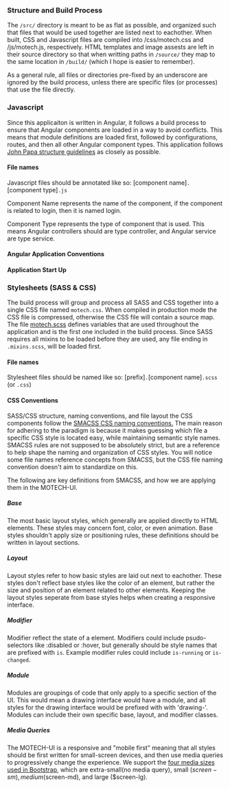 ### Structure and Build Process

The `/src/` directory is meant to be as flat as possible, and organized such that files that would be used together are listed next to eachother. When built, CSS and Javascript files are compiled into /css/motech.css and /js/motech.js, respectively. HTML templates and image assests are left in their source directory so that when writting paths in `/source/` they map to the same location in `/build/` (which I hope is easier to remember).

As a general rule, all files or directories pre-fixed by an underscore are ignored by the build process, unless there are specific files (or processes) that use the file directly.  

### Javascript
Since this applicaiton is written in Angular, it follows a build process to ensure that Angular components are loaded in a way to avoid conflicts. This means that module definitions are loaded first, followed by configurations, routes, and then all other Angular component types. This application follows [John Papa structure guidelines](https://github.com/johnpapa/angular-styleguide) as closely as possible.

#### File names
Javascript files should be annotated like so:
[component name]`.`[component type]`.js`

Component Name represents the name of the component, if the component is related to login, then it is named login.

Component Type represents the type of component that is used. This means Angular controllers should are type controller, and Angular service are type service.

#### Angular Application Conventions

#### Application Start Up


### Stylesheets (SASS & CSS)
The build process will group and process all SASS and CSS together into a single CSS file named `motech.css`. When compiled in production mode the CSS file is compressed, otherwise the CSS file will contain a source map. The file [motech.scss]() defines variables that are used throughout the application and is the first one included in the build process. Since SASS requires all mixins to be loaded before they are used, any file ending in `.mixins.scss`, will be loaded first.

#### File names

Stylesheet files should be named like so:
[prefix]`.`[component name]`.scss` (or `.css`)

#### CSS Conventions
SASS/CSS structure, naming conventions, and file layout the CSS components follow the [SMACSS CSS naming conventions.]() The main reason for adhering to the paradigm is because it makes guessing which file a specific CSS style is located easy, while maintaining semantic style names. SMACSS rules are not supposed to be absolutely strict, but are a reference to help shape the naming and organization of CSS styles. You will notice some file names reference concepts from SMACSS, but the CSS file naming convention doesn't aim to standardize on this.

The following are key definitions from SMACSS, and how we are applying them in the MOTECH-UI.

##### Base
The most basic layout styles, which generally are applied directly to HTML elements. These styles may concern font, color, or even animation. Base styles shouldn't apply size or positioning rules, these definitions should be written in layout sections.

##### Layout
Layout styles refer to how basic styles are laid out next to eachother. These styles don't reflect base styles like the color of an element, but rather the size and position of an element related to other elements. Keeping the layout styles seperate from base styles helps when creating a responsive interface.

##### Modifier
Modifier reflect the state of a element. Modifiers could include psudo-selectors like :disabled or :hover, but generally should be style names that are prefixed with `is`. Example modifier rules could include `is-running` or `is-changed`.

##### Module
Modules are groupings of code that only apply to a specific section of the UI. This would mean a drawing interface would have a module, and all styles for the drawing interface would be prefixed with with 'drawing-'. Modules can include their own specific base, layout, and modifier classes.

##### Media Queries
The MOTECH-UI is a responsive and "mobile first" meaning that all styles should be first written for small-screen devices, and then use media queries to progressively change the experience. We support the [four media sizes used in Bootstrap,](http://getbootstrap.com/css/#responsive-utilities) which are extra-small(no media query), small ($screen-sm), medium ($screen-md), and large ($screen-lg).
